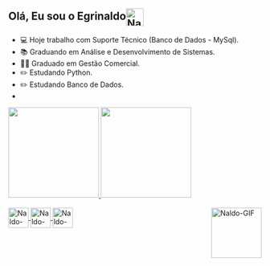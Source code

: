 ## <div>Olá, Eu sou o Egrinaldo<img align="center" alt="Naldo-Linux" height="35" width="35" src="https://cdn-icons-png.flaticon.com/512/439/439278.png"> </div>

- 💻 Hoje trabalho com Suporte Técnico (Banco de Dados - MySql).
- 📚 Graduando em Análise e Desenvolvimento de Sistemas.
- 🧑‍🎓 Graduado em Gestão Comercial.
- ✏️ Estudando Python.
- ✏️ Estudando Banco de Dados.
- 


<div>
<a href="https://github.com/egrinaldo">
<img height="180em" src="https://github-readme-stats.vercel.app/api?username=egrinaldo&theme=slateorange&show_icons=true">
<img height="180em" src="https://github-readme-stats.vercel.app/api/top-langs/?username=anuraghazra&theme=slateorange"> 
  
</div>

<div style="display: inline_block"><br>
 
  <img align="center" alt="Naldo-Ln" height="40" width="40" src="https://user-images.githubusercontent.com/7659133/227025920-42476046-8ab2-489a-8513-b752ce818bf7.png">
  <img align="center" alt="Naldo-Linux" height="40" width="40" src="https://cdn-icons-png.flaticon.com/512/2570/2570575.png">
  <img align="center" alt="Naldo-Python" height="40" width="40" src="https://cdn-icons-png.flaticon.com/512/5816/5816015.png">
  <img align="right" alt="Naldo-GIF" height="100" width="100" src="https://cdn.dribbble.com/users/1162077/screenshots/3848914/media/320984a9ca58b3c73274c9259ecf6de8.gif">
</div>
